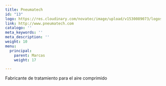 ```yaml
---
title: Pneumatech
id: "13"
logo: https://res.cloudinary.com/novatec/image/upload/v1530089073/logos/98b200012719ae55c47ba80ef26661ca-pneumatech.jpg
link: http://www.pneumatech.com
catalogo: ''
meta_keywords: ''
meta_description: ''
weight: 10
menu:
  principal:
    parent: Marcas
    weight: 17

---
```

Fabricante de tratamiento para el aire comprimido